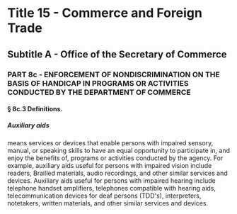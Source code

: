 
# Title 15 - Commerce and Foreign Trade
## Subtitle A - Office of the Secretary of Commerce
### PART 8c - ENFORCEMENT OF NONDISCRIMINATION ON THE BASIS OF HANDICAP IN PROGRAMS OR ACTIVITIES CONDUCTED BY THE DEPARTMENT OF COMMERCE
#### § 8c.3 Definitions.
##### Auxiliary aids

means services or devices that enable persons with impaired sensory, manual, or speaking skills to have an equal opportunity to participate in, and enjoy the benefits of, programs or activities conducted by the agency. For example, auxiliary aids useful for persons with impaired vision include readers, Brailled materials, audio recordings, and other similar services and devices. Auxiliary aids useful for persons with impaired hearing include telephone handset amplifiers, telephones compatible with hearing aids, telecommunication devices for deaf persons (TDD's), interpreters, notetakers, written materials, and other similar services and devices.
